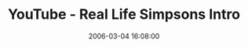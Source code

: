 ---
date: 2006-03-04 16:08:00
link:
  source: delicious
  source_url: https://del.icio.us/roytang
  text: YouTube - Real Life Simpsons Intro
  url: http://youtube.com/watch?v=49IDp76kjPw
slug: youtube-real-life-simpsons-intro
source: delicious
tags:
- simpsons
title: YouTube - Real Life Simpsons Intro
---